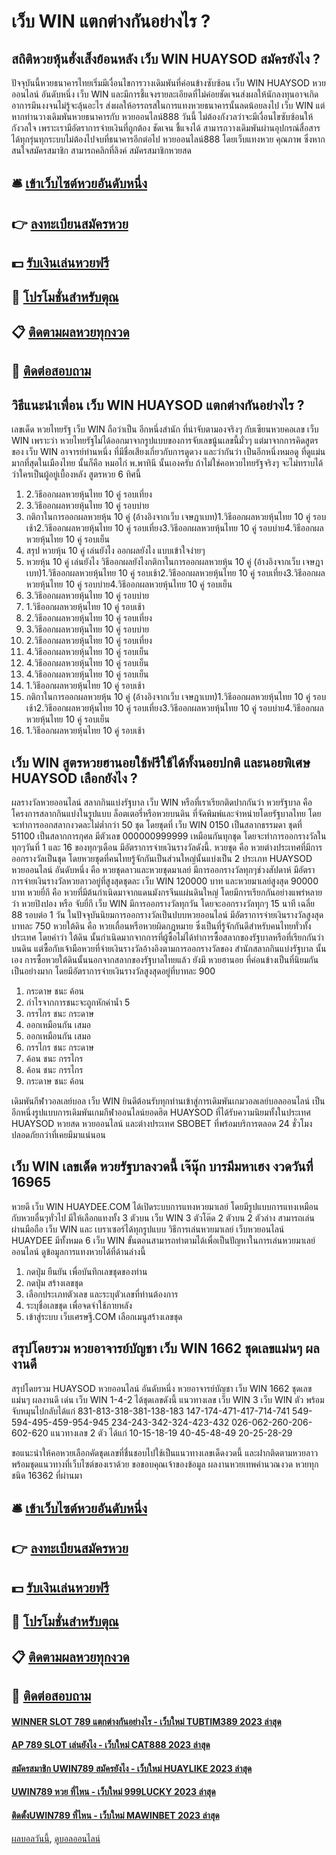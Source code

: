 # เว็บ WIN แตกต่างกันอย่างไร ?
## สถิติหวยหุ้นฮั่งเส็งย้อนหลัง เว็บ WIN HUAYSOD สมัครยังไง ?
ปัจจุบันนี้หวยธนาคารไทยเริ่มมีเงื่อนไขการวางเดิมพันที่ค่อนข้างซับซ้อน เว็บ WIN HUAYSOD หวยออนไลน์ อันดับหนึ่ง เว็บ WIN และมีการชี้แจงรายละเอียดที่ไม่ค่อยชัดเจนส่งผลให้นักลงทุนอาจเกิดอาการมึนงงจนไม่รู้จะลุ้นอะไร ส่งผลให้อรรถรสในการแทงหวยธนาคารนั้นลดน้อยลงไป เว็บ WIN แต่หากท่านวางเดิมพันหวยธนาคารกับ หวยออนไลน์888 วันนี้ ไม่ต้องกังวลว่าจะมีเงื่อนไขซับซ้อนให้กังวลใจ เพราะเรามีอัตราการจ่ายเงินที่ถูกต้อง ชัดเจน ชี้แจงได้ สามารถวางเดิมพันผ่านอุปกรณ์สื่อสารได้ทุกรุ่นทุกระบบไม่ต้องไปจบที่ธนาคารอีกต่อไป
หวยออนไลน์888 โดยเว็บแทงหวย คุณภาพ ซึ่งหากสนใจสมัครสมาชิก สามารถคลิกที่ลิงค์ สมัครสมาชิกหวยสด

## 🛎 [เข้าเว็บไซต์หวยอันดับหนึ่ง](https://bit.ly/3BG5bNw)
## 👉 [ลงทะเบียนสมัครหวย](https://bit.ly/3BG5bNw)
## 💵 [รับเงินเล่นหวยฟรี](https://bit.ly/3C3mvgS)
## 👑 [โปรโมชั่นสำหรับตุณ](https://bit.ly/3C3mvgS)
## 📋 [ติดตามผลหวยทุกงวด](https://bit.ly/3C3mvgS)
## 📱 [ติดต่อสอบถาม](https://bit.ly/3C3mvgS)

## วิธีแนะนำเพื่อน เว็บ WIN HUAYSOD แตกต่างกันอย่างไร ?
เลขเด็ด หวยไทยรัฐ เว็บ WIN ถือว่าเป็น อีกหนึ่งสำนัก ที่น่าจับตามองจริงๆ กับเซียนหวยคอเลข เว็บ WIN เพราะว่า หวยไทยรัฐไม่ได้ออกมาจากรูปแบบของการจับเลขนู้นเลขนี้มั่วๆ แต่มาจากการคิดสูตรของ เว็บ WIN อาจารย์ท่านหนึ่ง ที่มีชื่อเสียงเกี่ยวกับการดูดวง และว่ากันว่า เป็นอีกหนึ่งหมอดู ที่ดูแม่นมากที่สุดในเมืองไทย นั้นก็คือ หมอไก่ พ.พาทินี นั้นเองครับ ถ้าไม่ใช่คอหวยไทยรัฐจริงๆ จะไม่ทราบได้ว่าใครเป็นผู้อยู่เบื้องหลัง สูตรหวย 6 ทิศนี้
1. 2.วิธีออกผลหวยหุ้นไทย 10 คู่ รอบเที่ยง
2. 3.วิธีออกผลหวยหุ้นไทย 10 คู่ รอบบ่าย
3. กติกาในการออกผลหวยหุ้น 10 คู่ (อ้างอิงจากเว็บ เจษฎาเบท)1.วิธีออกผลหวยหุ้นไทย 10 คู่ รอบเช้า2.วิธีออกผลหวยหุ้นไทย 10 คู่ รอบเที่ยง3.วิธีออกผลหวยหุ้นไทย 10 คู่ รอบบ่าย4.วิธีออกผลหวยหุ้นไทย 10 คู่ รอบเย็น
4. สรุป หวยหุ้น 10 คู่ เล่นยังไง ออกผลยังไง แบบเข้าใจง่ายๆ
5. หวยหุ้น 10 คู่ เล่นยังไง วิธีออกผลยังไงกติกาในการออกผลหวยหุ้น 10 คู่ (อ้างอิงจากเว็บ เจษฎาเบท)1.วิธีออกผลหวยหุ้นไทย 10 คู่ รอบเช้า2.วิธีออกผลหวยหุ้นไทย 10 คู่ รอบเที่ยง3.วิธีออกผลหวยหุ้นไทย 10 คู่ รอบบ่าย4.วิธีออกผลหวยหุ้นไทย 10 คู่ รอบเย็น
6. 3.วิธีออกผลหวยหุ้นไทย 10 คู่ รอบบ่าย
7. 1.วิธีออกผลหวยหุ้นไทย 10 คู่ รอบเช้า
8. 2.วิธีออกผลหวยหุ้นไทย 10 คู่ รอบเที่ยง
9. 3.วิธีออกผลหวยหุ้นไทย 10 คู่ รอบบ่าย
10. 2.วิธีออกผลหวยหุ้นไทย 10 คู่ รอบเที่ยง
11. 4.วิธีออกผลหวยหุ้นไทย 10 คู่ รอบเย็น
12. 4.วิธีออกผลหวยหุ้นไทย 10 คู่ รอบเย็น
13. 4.วิธีออกผลหวยหุ้นไทย 10 คู่ รอบเย็น
14. 1.วิธีออกผลหวยหุ้นไทย 10 คู่ รอบเช้า
15. กติกาในการออกผลหวยหุ้น 10 คู่ (อ้างอิงจากเว็บ เจษฎาเบท)1.วิธีออกผลหวยหุ้นไทย 10 คู่ รอบเช้า2.วิธีออกผลหวยหุ้นไทย 10 คู่ รอบเที่ยง3.วิธีออกผลหวยหุ้นไทย 10 คู่ รอบบ่าย4.วิธีออกผลหวยหุ้นไทย 10 คู่ รอบเย็น
16. 1.วิธีออกผลหวยหุ้นไทย 10 คู่ รอบเช้า

## เว็บ WIN สูตรหวยฮานอยใช้ฟรีใช้ได้ทั้งนอยปกติ และนอยพิเศษ HUAYSOD เลือกยังไง ?
ผลรางวัลหวยออนไลน์
สลากกินแบ่งรัฐบาล เว็บ WIN หรือที่เราเรียกติดปากกันว่า หวยรัฐบาล คือ โครงการสลากกินแบ่งในรูปแบบ ล็อตเตอรี่หรือหวยบนดิน ที่จัดพิมพ์และจำหน่ายโดยรัฐบาลไทย โดยจะทำการออกสลากงวดละไม่ต่ำกว่า 50 ชุด โดยชุดที่ เว็บ WIN 0150 เป็นสลากธรรมดา ชุดที่ 51100 เป็นสลากการกุศล มีตัวเลข 000000999999 เหมือนกันทุกชุด โดยจะทำการออกรางวัลในทุกๆวันที่ 1 และ 16 ของทุกๆเดือน มีอัตราการจ่ายเงินรางวัลดังนี้.
หวยชุด คือ หวยต่างประเทศที่มีการออกรางวัลเป็นชุด โดยหวยชุดที่คนไทยรู้จักกันเป็นส่วนใหญ่นั้นแบ่งเป็น 2 ประเภท HUAYSOD หวยออนไลน์ อันดับหนึ่ง คือ หวยชุดลาวและหวยชุดมาเลย์ มีการออกรางวัลทุกๆช่วงสัปดาห์ มีอัตราการจ่ายเงินรางวัลหวยลาวอยู่ที่สูงสุดชุดละ เว็บ WIN 120000 บาท และหวยมาเลย์สูงสุด 90000 บาท
หวยยี่กี คือ หวยที่มีต้นกำเนิดมาจากแดนมังกรจีนแผ่นดินใหญ่ โดยมีการเรียกกันอย่างแพร่หลายว่า หวยปิงปอง หรือ จับยี่กี เว็บ WIN มีการออกรางวัลทุกวัน โดยจะออกรางวัลทุกๆ 15 นาที เฉลี่ย 88 รอบต่อ 1 วัน ในปัจจุบันนิยมการออกรางวัลเป็นปบบหวยออนไลน์ มีอัตราการจ่ายเงินรางวัลสูงสุด บาทละ 750
หวยใต้ดิน คือ หวยเถื่อนหรือหวยผิดกฎหมาย ซึ่งเป็นที่รู้จักกันดีสำหรับคนไทยทั่วทั้งประเทศ โดยคำว่า ใต้ดิน นั้นกำเนิดมากจากการที่ผู้ซื้อไม่ได้ทำการซื้อสลากของรัฐบาลหรือที่เรียกกันว่าบนดิน แต่ซื้อกับเจ้ามือหวยที่จ่ายเงินรางวัลอ้างอิงตามการออกรางวัลของ สำนักสลากกินแบ่งรัฐบาล นั้นเอง การซื้อหวยใต้ดินนั้นนอกจากสลากของรัฐบาลไทยแล้ว ยังมี หวยฮานอย ที่ค่อนข้างเป็นที่นิยมกันเป็นอย่างมาก โดยมีอัตราการจ่ายเงินรางวัลสูงสุดอยู่ที่บาทละ 900
1. กระดาษ ชนะ ค้อน
2. กำไรจากการชนะจะถูกหักค่าน้ำ 5
3. กรรไกร ชนะ กระดาษ
4. ออกเหมือนกัน เสมอ
5. ออกเหมือนกัน เสมอ
6. กรรไกร ชนะ กระดาษ
7. ค้อน ชนะ กรรไกร
8. ค้อน ชนะ กรรไกร
9. กระดาษ ชนะ ค้อน

เดิมพันกีฬาวอลเลย์บอล เว็บ WIN ยินดีต้อนรับทุกท่านเข้าสู่การเดิมพันเกมวอลเลย์บอลออนไลน์ เป็นอีกหนึ่งรูปแบบการเดิมพันเกมกีฬาออนไลน์ยอดฮิต HUAYSOD ที่ได้รับความนิยมทั้งในประเทศ HUAYSOD หวยสด หวยออนไลน์ และต่างประเทศ SBOBET ที่พร้อมบริการตลอด 24 ชั่วโมง ปลอดภัยกว่าที่เคยมีมาแน่นอน

## เว็บ WIN เลขเด็ด หวยรัฐบาลงวดนี้ เจ๊นุ๊ก บารมีมหาเฮง งวดวันที่ 16965
หวยดี เว็บ WIN HUAYDEE.COM ได้เปิดระบบการแทงหวยมาเลย์ โดยมีรูปแบบการแทงเหมือนกับหวยอื่นๆทั่วไป มีให้เลือกแทงทั้ง 3 ตัวบน เว็บ WIN 3 ตัวโต๊ด 2 ตัวบน 2 ตัวล่าง สามารถเล่นผ่านมือถือ เว็บ WIN และ เบราเซอร์ได้ทุกรูปแบบ วิธีการเล่นหวยมาเลย์ เว็บหวยอนไลน์ HUAYDEE มีทั้งหมด 6 เว็บ WIN ขั้นตอนสามารถทำตามได้เพื่อเป็นปัญหาในการเล่นหวยมาเลย์ออนไลน์ ดูข้อมูลการแทงหวยได้ที่ด้านล่างนี้
1. กดปุ่ม ยืนยัน เพื่อบันทึกเลขชุดของท่าน
2. กดปุ่ม สร้างเลขชุด
3. เลือกประเภทตัวเลข และระบุตัวเลขที่ท่านต้องการ
4. ระบุชื่อเลขชุด เพื่อจดจำใช้ภายหลัง
5. เข้าสู่ระบบ เว็บเศรษฐี.COM เลือกเมนูสร้างเลขชุด

## สรุปโดยรวม หวยอาจารย์บัญชา เว็บ WIN 1662 ชุดเลขแม่นๆ ผลงานดี
สรุปโดยรวม HUAYSOD หวยออนไลน์ อันดับหนึ่ง หวยอาจารย์บัญชา เว็บ WIN 1662 ชุดเลขแม่นๆ ผลงานดี เด่น เว็บ WIN 1-4-2 ได้ชุดเลขดังนี้
แนวทางเลข เว็บ WIN 3 เว็บ WIN ตัว พร้อมจับหมุนไปกลับได้แก่
831-813-318-381-138-183
147-174-471-417-714-741
549-594-495-459-954-945
234-243-342-324-423-432
026-062-260-206-602-620
แนวทางเลข 2 ตัว ได้แก่
10-15-18-19
40-45-48-49
20-25-28-29

ขอแนะนำให้คอหวยเลือกคัดชุดเลขที่ชื่นชอบไปใช้เป็นแนวทางเลขเด็ดงวดนี้ และฝากติดตามหวยลาว พร้อมชุดแนวทางที่เว็บไซต์ของเราด้วย
ขอขอบคุณเจ้าของข้อมูล
ผลงานหวยเทพคำนวณงวด หวยทุกชนิด 16362 ที่ผ่านมา

## 🛎 [เข้าเว็บไซต์หวยอันดับหนึ่ง](https://bit.ly/3BG5bNw)
## 👉 [ลงทะเบียนสมัครหวย](https://bit.ly/3BG5bNw)
## 💵 [รับเงินเล่นหวยฟรี](https://bit.ly/3C3mvgS)
## 👑 [โปรโมชั่นสำหรับตุณ](https://bit.ly/3C3mvgS)
## 📋 [ติดตามผลหวยทุกงวด](https://bit.ly/3C3mvgS)
## 📱 [ติดต่อสอบถาม](https://bit.ly/3C3mvgS)

#### [WINNER SLOT 789 แตกต่างกันอย่างไร - เว็บใหม่ TUBTIM389 2023 ล่าสุด](https://atom.io/themes/winner%20slot%20789%20แตกต่างกันอย่างไร%20-%20เว็บใหม่%20tubtim389%202023%20ล่าสุด)
#### [AP 789 SLOT เล่นยังไง - เว็บใหม่ CAT888 2023 ล่าสุด](https://atom.io/themes/ap%20789%20slot%20เล่นยังไง%20-%20เว็บใหม่%20cat888%202023%20ล่าสุด)
#### [สมัครสมาชิก UWIN789 สมัครยังไง - เว็บใหม่ HUAYLIKE 2023 ล่าสุด](https://atom.io/themes/สมัครสมาชิก%20uwin789%20สมัครยังไง%20-%20เว็บใหม่%20huaylike%202023%20ล่าสุด)
#### [UWIN789 หวย ที่ไหน - เว็บใหม่ 999LUCKY 2023 ล่าสุด](https://atom.io/themes/uwin789%20หวย%20ที่ไหน%20-%20เว็บใหม่%20999lucky%202023%20ล่าสุด)
#### [ติดตั้งUWIN789 ที่ไหน - เว็บใหม่ MAWINBET 2023 ล่าสุด](https://atom.io/themes/ติดตั้งuwin789%20ที่ไหน%20-%20เว็บใหม่%20mawinbet%202023%20ล่าสุด)

[ผลบอลวันนี้](https://siamsport.tv "ผลบอลวันนี้"), [ดูบอลออนไลน์](https://siamsport.tv/ดูบอลสด "ดูบอลออนไลน์")